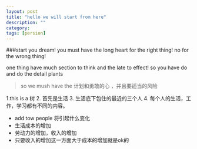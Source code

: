 ```yaml
---
layout: post
title: "hello we will start from here"
description: ""
category: 
tags: [persion]
---
```


###start you dream!
you must have the long heart for the right thing!
no for the wrong thing!

one thing have much section to think and the late to effect!
so you have do and do the detail plants

>so we mush have the 计划和勇敢的心 ，并且要适当的风险

1.this is a 树
2. 首先是生活
3. 生活底下包住的最近的三个人
4. 每个人的生活，工作，学习都有不同的内容。

* add tow people 将引起什么变化
* 生活成本的增加
* 劳动力的增加，收入的增加
* 只要收入的增加这一方面大于成本的增加就是ok的

